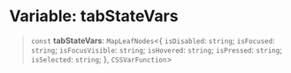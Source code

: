 # Variable: tabStateVars

> `const` **tabStateVars**: `MapLeafNodes`\<\{ `isDisabled`: `string`; `isFocused`: `string`; `isFocusVisible`: `string`; `isHovered`: `string`; `isPressed`: `string`; `isSelected`: `string`; \}, `CSSVarFunction`\>
